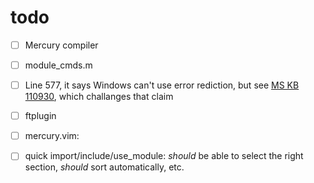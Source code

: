 todo
====

 - [ ] Mercury compiler
  - [ ] module_cmds.m
   - [ ] Line 577, it says Windows can't use error rediction, but see 
          [MS KB 110930](http://support.microsoft.com/kb/110930), which challanges that claim
   
 - [ ] ftplugin
  - [ ] mercury.vim:
   - [ ] quick import/include/use_module: 
         _should_ be able to select the right section, _should_ sort automatically, etc.
        
  

